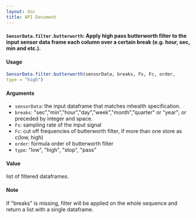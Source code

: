 ```yaml
---
layout: doc
title: API Document
---
```


#### `SensorData.filter.butterworth`: Apply high pass butterworth filter to the input sensor data frame each column over a certain break (e.g. hour, sec, min and etc.). ####

#### Usage ####

```r
SensorData.filter.butterworth(sensorData, breaks, Fs, Fc, order,
type = "high")
```

#### Arguments ####

* `sensorData`: the input dataframe that matches mhealth specification.
* `breaks`: "sec","min","hour","day","week","month","quarter" or "year"; or preceded by integer and space.
* `Fs`: sampling rate of the input signal
* `Fc`: cut off frequencies of butterworth filter, if more than one store as c(low, high)
* `order`: formula order of butterworth filter
* `type`: "low", "high", "stop", "pass"


#### Value ####


 list of filtered dataframes.


#### Note ####


 If "breaks" is missing, filter will be applied on the whole sequence and return a list with a single dataframe.


